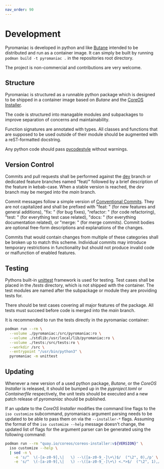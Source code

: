 ```yaml
---
nav_order: 90
---
```


# Development
Pyromaniac is developed in python and like [Butane][butane] intended to be
distributed and run as a container image. It can simply be built by running
`podman build -t pyromaniac .` in the repositories root directory.

The project is non-commercial and contributions are very welcome.

[butane]: https://coreos.github.io/butane/

## Structure
Pyromaniac is structured as a runnable python package which is designed to be
shipped in a container image based on *Butane* and the [CoreOS
Installer][coreos-installer].

The code is structured into managable modules and subpackages to improve
separation of concerns and maintainability.

Function signatures are annotated with types. All classes and functions that
are supposed to be used outside of their module should be augmented with a
reST-formatted docstring.

Any python code should pass [pycodestyle][pycodestyle] without warnings.

[coreos-installer]: https://coreos.github.io/coreos-installer/
[pycodestyle]: https://github.com/PyCQA/pycodestyle

## Version Control
Commits and pull requests shall be performed against the [dev][dev] branch or
dedicated feature branches named "feat/" followed by a brief description of the
feature in kebab-case. When a stable version is reached, the *dev* branch may
be merged into the *main* branch.

Commit messages follow a simple version of [Conventional
Commits][conventional-commits]. They are not capitalized and shall be prefixed
with "feat: " (for new features and general additions), "fix: " (for bug
fixes), "refactor: " (for code refactoring), "test: " (for everything test case
related), "docs: " (for everything documentation related), or "merge: " (for
merge commits). Commit bodies are optional free-form descriptions and
explanations of the changes.

Commits that would contain changes from multiple of these categories shall be
broken up to match this scheme. Individual commits may introduce temporary
restrictions in functionality but should not produce invalid code or
malfunction of enabled features.

[dev]: https://github.com/salatfreak/pyromaniac/tree/dev
[conventional-commits]: https://www.conventionalcommits.org/en/v1.0.0/

## Testing
Pythons built-in [unittest][unittest] framework is used for testing. Test cases
shall be placed in the */tests* directory, which is not shipped with the
container. The test modules are named after the subpackage or module they are
providing tests for.

There should be test cases covering all major features of the package. All
tests must succeed before code is merged into the *main* branch.

It is recommended to run the tests directly in the pyromaniac container:

```sh
podman run --rm \
  --volume ./pyromaniac:/src/pyromaniac:ro \
  --volume ./stdlib:/usr/local/lib/pyromaniac:ro \
  --volume ./tests:/src/tests:ro \
  --workdir /src \
  --entrypoint "/usr/bin/python3" \
  pyromaniac -m unittest
```

[unittest]: https://docs.python.org/3/library/unittest.html

## Updating
Whenever a new version of a used python package, *Butane*, or the *CoreOS
Installer* is released, it should be bumped up in the *pyproject.toml* or
*Containerfile* respectively, the unit tests should be executed and a new patch
release of *pyromaniac* should be published.

If an update to the *CoreOS Installer* modifies the command line flags to the
`iso customize` subcommand, pyromaniacs argument parsing needs to be updated to
be able to pass them on via the `--installer-*` flags. Assuming the format of
the `iso customize --help` message doesn't change, the updated list of flags
for the argument parser can be generated using the following command:

```sh
podman run --rm "quay.io/coreos/coreos-installer:v${VERSION}" \
  iso customize --help \
  | sed -n \
    -e 's/^  \(-[a-z0-9],\|   \) --\([a-z0-9_-]\+\)$/  ("\2", 0),/p' \
    -e 's/^  \(-[a-z0-9],\|   \) --\([a-z0-9_-]\+\) <.*>$/  ("\2", 1),/p'
```
